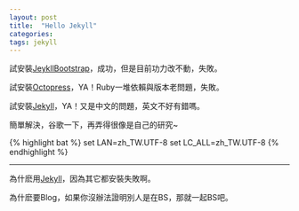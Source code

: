 ```yaml
---
layout: post
title:  "Hello Jekyll"
categories: 
tags: jekyll
---
```


試安裝[JeykllBootstrap]，成功，但是目前功力改不動，失敗。

試安裝[Octopress]，YA！Ruby一堆依賴與版本老問題，失敗。

試安裝[Jekyll]，YA！又是中文的問題，英文不好有錯嗎。

簡單解決，谷歌一下，再弄得很像是自己的研究~

{% highlight bat %}
set LAN=zh_TW.UTF-8
 set LC_ALL=zh_TW.UTF-8
{% endhighlight  %}

---

為什麽用[Jekyll]，因為其它都安裝失敗啊。

為什麽要Blog，如果你沒辦法證明別人是在BS，那就一起BS吧。

[JeykllBootstrap]: https://github.com/mojombo/jekyll
[Octopress]: http://octopress.org/
[Jekyll]: http://jekyllrb.com/